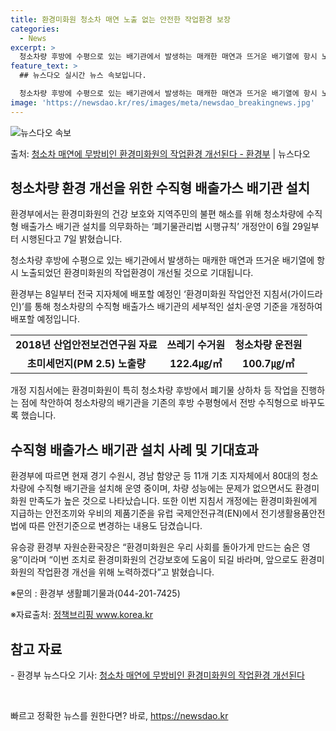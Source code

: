 ```yaml
---
title: 환경미화원 청소차 매연 노출 없는 안전한 작업환경 보장
categories:
  - News
excerpt: >
  청소차량 후방에 수평으로 있는 배기관에서 발생하는 매캐한 매연과 뜨거운 배기열에 항시 노출되었던 환경미화원의…
feature_text: >
  ## 뉴스다오 실시간 뉴스 속보입니다.

  청소차량 후방에 수평으로 있는 배기관에서 발생하는 매캐한 매연과 뜨거운 배기열에 항시 노출되었던 환경미화원의…
image: 'https://newsdao.kr/res/images/meta/newsdao_breakingnews.jpg'
---
```


![뉴스다오 속보](https://newsdao.kr/res/images/meta/newsdao_breakingnews.jpg)

<p>출처: <a href="https://newsdao.kr/3124" rel="dofollow">청소차 매연에 무방비인 환경미화원의 작업환경 개선된다 - 환경부</a> | 뉴스다오</p>

<h2 data-ke-size="size26">청소차량 환경 개선을 위한 수직형 배출가스 배기관 설치</h2>
환경부에서는 환경미화원의 건강 보호와 지역주민의 불편 해소를 위해 청소차량에 수직형 배출가스 배기관 설치를 의무화하는 ‘폐기물관리법 시행규칙’ 개정안이 6월 29일부터 시행된다고 7일 밝혔습니다.

<p data-ke-size="size16">청소차량 후방에 수평으로 있는 배기관에서 발생하는 매캐한 매연과 뜨거운 배기열에 항시 노출되었던 환경미화원의 작업환경이 개선될 것으로 기대됩니다.</p>

환경부는 8일부터 전국 지자체에 배포할 예정인 ‘환경미화원 작업안전 지침서(가이드라인)’를 통해 청소차량의 수직형 배출가스 배기관의 세부적인 설치·운영 기준을 개정하여 배포할 예정입니다.

<table>
	<tbody>
		<tr>
			<td style="text-align: center; height: 17px;"><b>2018년 산업안전보건연구원 자료</b></td>
			<td style="text-align: center; height: 17px;"><b>쓰레기 수거원</b></td>
			<td style="text-align: center; height: 17px;"><b>청소차량 운전원</b></td>
		</tr>
		<tr>
			<td style="text-align: center; height: 17px;"><b>초미세먼지(PM 2.5) 노출량</b></td>
			<td style="text-align: center; height: 17px;"><b>122.4㎍/㎥</b></td>
			<td style="text-align: center; height: 17px;"><b>100.7㎍/㎥</b></td>
		</tr>
	</tbody>
</table>

<p data-ke-size="size16">개정 지침서에는 환경미화원이 특히 청소차량 후방에서 폐기물 상하차 등 작업을 진행하는 점에 착안하여 청소차량의 배기관을 기존의 후방 수평형에서 전방 수직형으로 바꾸도록 했습니다.</p>

<h2 data-ke-size="size24">수직형 배출가스 배기관 설치 사례 및 기대효과</h2>
환경부에 따르면 현재 경기 수원시, 경남 함양군 등 11개 기초 지자체에서 80대의 청소차량에 수직형 배기관을 설치해 운영 중이며, 차량 성능에는 문제가 없으면서도 환경미화원 만족도가 높은 것으로 나타났습니다. 또한 이번 지침서 개정에는 환경미화원에게 지급하는 안전조끼와 우비의 제품기준을 유럽 국제안전규격(EN)에서 전기생활용품안전법에 따른 안전기준으로 변경하는 내용도 담겼습니다.

<p data-ke-size="size16">유승광 환경부 자원순환국장은 “환경미화원은 우리 사회를 돌아가게 만드는 숨은 영웅”이라며 “이번 조치로 환경미화원의 건강보호에 도움이 되길 바라며, 앞으로도 환경미화원의 작업환경 개선을 위해 노력하겠다”고 밝혔습니다.</p>

<p data-ke-size="size16">※문의 : 환경부 생활폐기물과(044-201-7425)</p>
<p data-ke-size="size16">※자료출처: <a href="https://newsdao.kr/3124">정책브리핑 www.korea.kr</a></p>

<h2 data-ke-size="size24">참고 자료</h2>
- 환경부 뉴스다오 기사: <a href="https://newsdao.kr/3124">청소차 매연에 무방비인 환경미화원의 작업환경 개선된다</a>

<p data-ke-size="size16">&nbsp;</p> 

빠르고 정확한 뉴스를 원한다면? 바로, <a href="https://newsdao.kr" rel="dofollow">https://newsdao.kr</a>


